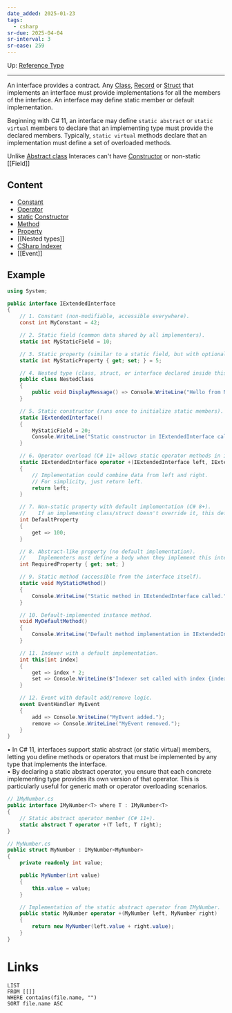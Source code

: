 ```yaml
---
date_added: 2025-01-23
tags:
  - csharp
sr-due: 2025-04-04
sr-interval: 3
sr-ease: 259
---
```

Up: [Reference Type](Reference%20Type.md)
___
 An interface provides a contract. Any [Class](Class.md), [Record](Record.md) or [Struct](Struct.md) that implements an interface must provide implementations for all the members of the interface. An interface may define static member or default implementation.
 
 Beginning with C# 11, an interface may define `static abstract` or `static virtual` members to declare that an implementing type must provide the declared members. Typically, `static virtual` methods declare that an implementation must define a set of overloaded methods.

Unlike [Abstract class](Abstract%20class.md) Interaces can't have [Constructor](Constructor.md) or non-static [[Field]]
## Content
- [Constant](Constant.md)
- [Operator](CSharp%20Operator.md)
- [static](static.md) [Constructor](Constructor.md)
- [Method](Method.md)
- [Property](Property.md)
- [[Nested types]]
- [CSharp Indexer](CSharp%20Indexer.md)
- [[Event]]
## Example
```cs
using System;

public interface IExtendedInterface
{
    // 1. Constant (non-modifiable, accessible everywhere).
    const int MyConstant = 42;

    // 2. Static field (common data shared by all implementers).
    static int MyStaticField = 10;

    // 3. Static property (similar to a static field, but with optional logic).
    static int MyStaticProperty { get; set; } = 5;

    // 4. Nested type (class, struct, or interface declared inside this interface).
    public class NestedClass
    {
        public void DisplayMessage() => Console.WriteLine("Hello from NestedClass!");
    }

    // 5. Static constructor (runs once to initialize static members).
    static IExtendedInterface()
    {
        MyStaticField = 20;
        Console.WriteLine("Static constructor in IExtendedInterface called.");
    }

    // 6. Operator overload (C# 11+ allows static operator methods in interfaces).
    static IExtendedInterface operator +(IExtendedInterface left, IExtendedInterface right)
    {
        // Implementation could combine data from left and right.
        // For simplicity, just return left.
        return left;
    }

    // 7. Non-static property with default implementation (C# 8+).
    //    If an implementing class/struct doesn't override it, this default is used.
    int DefaultProperty
    {
        get => 100; 
    }

    // 8. Abstract-like property (no default implementation).
    //    Implementers must define a body when they implement this interface.
    int RequiredProperty { get; set; }

    // 9. Static method (accessible from the interface itself).
    static void MyStaticMethod()
    {
        Console.WriteLine("Static method in IExtendedInterface called.");
    }

    // 10. Default-implemented instance method.
    void MyDefaultMethod()
    {
        Console.WriteLine("Default method implementation in IExtendedInterface.");
    }

    // 11. Indexer with a default implementation.
    int this[int index]
    {
        get => index * 2;
        set => Console.WriteLine($"Indexer set called with index {index}, value {value}.");
    }

    // 12. Event with default add/remove logic.
    event EventHandler MyEvent
    {
        add => Console.WriteLine("MyEvent added.");
        remove => Console.WriteLine("MyEvent removed.");
    }
}
```

• In C# 11, interfaces support static abstract (or static virtual) members, letting you define methods or operators that must be implemented by any type that implements the interface.  
• By declaring a static abstract operator, you ensure that each concrete implementing type provides its own version of that operator. This is particularly useful for generic math or operator overloading scenarios.
```cs
// IMyNumber.cs
public interface IMyNumber<T> where T : IMyNumber<T>
{
    // Static abstract operator member (C# 11+).
    static abstract T operator +(T left, T right);
}

// MyNumber.cs
public struct MyNumber : IMyNumber<MyNumber>
{
    private readonly int value;

    public MyNumber(int value)
    {
        this.value = value;
    }

    // Implementation of the static abstract operator from IMyNumber.
    public static MyNumber operator +(MyNumber left, MyNumber right)
    {
        return new MyNumber(left.value + right.value);
    }
}
```

# Links
```dataview
LIST
FROM [[]]
WHERE contains(file.name, "")
SORT file.name ASC
```
